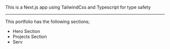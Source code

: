This is a Next.js app using TailwindCss and Typescript for type safety

---
This portfolio has the following sections;

- Hero Section
- Projects Section
- Serv

